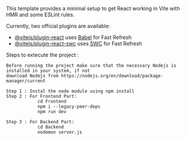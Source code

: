 This template provides a minimal setup to get React working in Vite with HMR and some ESLint rules.

Currently, two official plugins are available:

- [@vitejs/plugin-react](https://github.com/vitejs/vite-plugin-react/blob/main/packages/plugin-react/README.md) uses [Babel](https://babeljs.io/) for Fast Refresh
- [@vitejs/plugin-react-swc](https://github.com/vitejs/vite-plugin-react-swc) uses [SWC](https://swc.rs/) for Fast Refresh

Steps to extecute the project :

    Before running the project make sure that the necessary Nodejs is installed in your system, if not
    download Nodejs from https://nodejs.org/en/download/package-manager/current

    Step 1 : Instal the node module using npm install
    Step 2 : For Frontend Part:
                cd Frontend
                npm i --legacy-peer-deps
                npm run dev

    Step 3 : For Backend Part:
                cd Backend
                nodemon server.js

